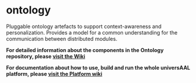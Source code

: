 # ontology
Pluggable ontology artefacts to support context-awareness and personalization. Provides a model for a common understanding for the communication between distributed modules.

**For detailed information about the components in the Ontology repository, please [visit the Wiki](https://github.com/universAAL/ontology/wiki)**

**For documentation about how to use, build and run the whole universAAL platform, please [visit the Platform wiki](https://github.com/universAAL/platform/wiki)**
